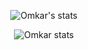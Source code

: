 
<p align="center">
   <img src="https://github-readme-stats.vercel.app/api?username=largonarco&show_icons=true&title_color=fff&icon_color=79ff97&text_color=9f9f9f&bg_color=151515" alt="Omkar's stats"/>
</p>


<p align="center">
  <img src="https://github-readme-stats.vercel.app/api/top-langs/?username=largonarco&layout=compact" alt="Omkar stats"/>
</p>








